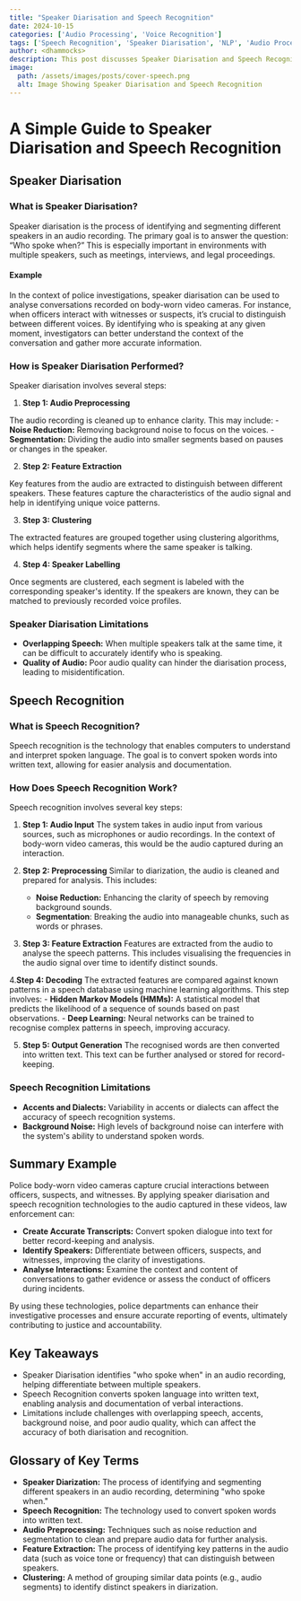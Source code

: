 ```yaml
---
title: "Speaker Diarisation and Speech Recognition"
date: 2024-10-15
categories: ['Audio Processing', 'Voice Recognition']
tags: ['Speech Recognition', 'Speaker Diarisation', 'NLP', 'Audio Processing', 'Voice Analytics', 'Machine Learning', 'Classification', 'Unsupervised Learning']
author: <dhammocks>
description: This post discusses Speaker Diarisation and Speech Recognition in simple terms using accessible language for all.
image:
  path: /assets/images/posts/cover-speech.png
  alt: Image Showing Speaker Diarisation and Speech Recognition
---
```


# A Simple Guide to Speaker Diarisation and Speech Recognition

## Speaker Diarisation

### What is Speaker Diarisation?

Speaker diarisation is the process of identifying and segmenting different speakers in an audio recording. The primary goal is to answer the question: “Who spoke when?” This is especially important in environments with multiple speakers, such as meetings, interviews, and legal proceedings.

#### Example
In the context of police investigations, speaker diarisation can be used to analyse conversations recorded on body-worn video cameras. For instance, when officers interact with witnesses or suspects, it’s crucial to distinguish between different voices. By identifying who is speaking at any given moment, investigators can better understand the context of the conversation and gather more accurate information.

### How is Speaker Diarisation Performed?
Speaker diarisation involves several steps:

1. **Step 1: Audio Preprocessing**

The audio recording is cleaned up to enhance clarity. This may include:
     - **Noise Reduction:** Removing background noise to focus on the voices.
     - **Segmentation:** Dividing the audio into smaller segments based on pauses or changes in the speaker.

2. **Step 2: Feature Extraction**

Key features from the audio are extracted to distinguish between different speakers. These features capture the characteristics of the audio signal and help in identifying unique voice patterns.

3. **Step 3: Clustering**

The extracted features are grouped together using clustering algorithms, which helps identify segments where the same speaker is talking. 

4. **Step 4: Speaker Labelling**

Once segments are clustered, each segment is labeled with the corresponding speaker's identity. If the speakers are known, they can be matched to previously recorded voice profiles.

### Speaker Diarisation Limitations
- **Overlapping Speech:** When multiple speakers talk at the same time, it can be difficult to accurately identify who is speaking.
- **Quality of Audio:** Poor audio quality can hinder the diarisation process, leading to misidentification.


## Speech Recognition

### What is Speech Recognition?
Speech recognition is the technology that enables computers to understand and interpret spoken language. The goal is to convert spoken words into written text, allowing for easier analysis and documentation.

### How Does Speech Recognition Work?
Speech recognition involves several key steps:

1. **Step 1: Audio Input**
The system takes in audio input from various sources, such as microphones or audio recordings. In the context of body-worn video cameras, this would be the audio captured during an interaction.

2. **Step 2: Preprocessing**
Similar to diarization, the audio is cleaned and prepared for analysis. This includes:
     - **Noise Reduction:** Enhancing the clarity of speech by removing background sounds.
     - **Segmentation**: Breaking the audio into manageable chunks, such as words or phrases.

3. **Step 3: Feature Extraction**
Features are extracted from the audio to analyse the speech patterns. This includes visualising the frequencies in the audio signal over time to identify distinct sounds.

4.**Step 4: Decoding**
The extracted features are compared against known patterns in a speech database using machine learning algorithms. This step involves:
     - **Hidden Markov Models (HMMs):** A statistical model that predicts the likelihood of a sequence of sounds based on past observations.
     - **Deep Learning:** Neural networks can be trained to recognise complex patterns in speech, improving accuracy.

5. **Step 5: Output Generation**
The recognised words are then converted into written text. This text can be further analysed or stored for record-keeping.

### Speech Recognition Limitations
- **Accents and Dialects:** Variability in accents or dialects can affect the accuracy of speech recognition systems.
- **Background Noise:** High levels of background noise can interfere with the system's ability to understand spoken words.

## Summary Example

Police body-worn video cameras capture crucial interactions between officers, suspects, and witnesses. By applying speaker diarisation and speech recognition technologies to the audio captured in these videos, law enforcement can:
 - **Create Accurate Transcripts:** Convert spoken dialogue into text for better record-keeping and analysis.
 - **Identify Speakers:** Differentiate between officers, suspects, and witnesses, improving the clarity of investigations.
 - **Analyse Interactions:** Examine the context and content of conversations to gather evidence or assess the conduct of officers during incidents.

By using these technologies, police departments can enhance their investigative processes and ensure accurate reporting of events, ultimately contributing to justice and accountability.

## Key Takeaways
 - Speaker Diarisation identifies "who spoke when" in an audio recording, helping differentiate between multiple speakers.
 - Speech Recognition converts spoken language into written text, enabling analysis and documentation of verbal interactions.
- Limitations include challenges with overlapping speech, accents, background noise, and poor audio quality, which can affect the accuracy of both diarisation and recognition.

## Glossary of Key Terms
 - **Speaker Diarization:** The process of identifying and segmenting different speakers in an audio recording, determining "who spoke when."
 - **Speech Recognition:** The technology used to convert spoken words into written text.
 - **Audio Preprocessing:** Techniques such as noise reduction and segmentation to clean and prepare audio data for further analysis.
 - **Feature Extraction:** The process of identifying key patterns in the audio data (such as voice tone or frequency) that can distinguish between speakers.
 - **Clustering:** A method of grouping similar data points (e.g., audio segments) to identify distinct speakers in diarization.